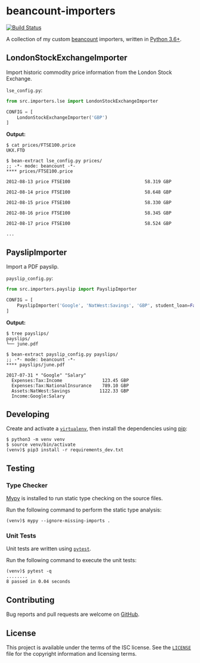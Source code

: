 # beancount-importers

[![Build Status](https://travis-ci.org/michaelbull/beancount-importers.svg?branch=master)](https://travis-ci.org/michaelbull/beancount-importers)

A collection of my custom [beancount][beancount] importers, written in [Python 3.6+][python].

## LondonStockExchangeImporter

Import historic commodity price information from the London Stock Exchange.

`lse_config.py`:

```python
from src.importers.lse import LondonStockExchangeImporter

CONFIG = [
    LondonStockExchangeImporter('GBP')
]
```

**Output:**
```
$ cat prices/FTSE100.price
UKX.FTD

$ bean-extract lse_config.py prices/
;; -*- mode: beancount -*-
**** prices/FTSE100.price

2012-08-13 price FTSE100                            58.319 GBP

2012-08-14 price FTSE100                            58.648 GBP

2012-08-15 price FTSE100                            58.330 GBP

2012-08-16 price FTSE100                            58.345 GBP

2012-08-17 price FTSE100                            58.524 GBP

...

```

## PayslipImporter

Import a PDF payslip.

`payslip_config.py`:

```python
from src.importers.payslip import PayslipImporter

CONFIG = [
    PayslipImporter('Google', 'NatWest:Savings', 'GBP', student_loan=False)
]
```

**Output:**

```
$ tree payslips/
payslips/
└── june.pdf

$ bean-extract payslip_config.py payslips/
;; -*- mode: beancount -*-
**** payslips/june.pdf

2017-07-31 * "Google" "Salary"
  Expenses:Tax:Income               123.45 GBP
  Expenses:Tax:NationalInsurance    789.10 GBP
  Assets:NatWest:Savings           1122.33 GBP
  Income:Google:Salary    
```

## Developing

Create and activate a [`virtualenv`][virtualenv], then install the dependencies
using [pip][pip]:

```
$ python3 -m venv venv
$ source venv/bin/activate
(venv)$ pip3 install -r requirements_dev.txt
```

## Testing

### Type Checker

[Mypy](mypy) is installed to run static type checking on the source files.

Run the following command to perform the static type analysis:

```
(venv)$ mypy --ignore-missing-imports .
```

### Unit Tests

Unit tests are written using [`pytest`][pytest].

Run the following command to execute the unit tests:

```
(venv)$ pytest -q
........
8 passed in 0.04 seconds
```

## Contributing

Bug reports and pull requests are welcome on [GitHub][github].

## License

This project is available under the terms of the ISC license. See the
[`LICENSE`](LICENSE) file for the copyright information and licensing terms.

[beancount]: http://furius.ca/beancount/
[python]: https://www.python.org/
[virtualenv]: https://virtualenv.pypa.io/en/stable/
[pip]: https://pypi.python.org/pypi/pip
[mpypy]: http://mypy-lang.org/
[pytest]: https://docs.pytest.org/en/latest/index.html
[github]: https://github.com/michaelbull/beancount-importers

